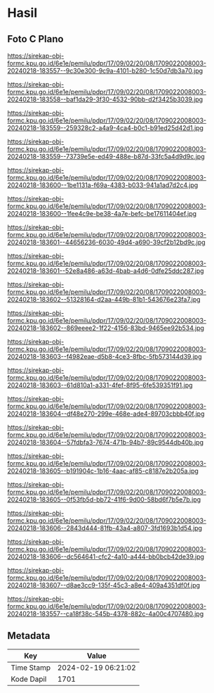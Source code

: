 # Hasil

## Foto C Plano

https://sirekap-obj-formc.kpu.go.id/6e1e/pemilu/pdpr/17/09/02/20/08/1709022008003-20240218-183557--9c30e300-9c9a-4101-b280-1c50d7db3a70.jpg

https://sirekap-obj-formc.kpu.go.id/6e1e/pemilu/pdpr/17/09/02/20/08/1709022008003-20240218-183558--baf1da29-3f30-4532-90bb-d2f3425b3039.jpg

https://sirekap-obj-formc.kpu.go.id/6e1e/pemilu/pdpr/17/09/02/20/08/1709022008003-20240218-183559--259328c2-a4a9-4ca4-b0c1-b91ed25d42d1.jpg

https://sirekap-obj-formc.kpu.go.id/6e1e/pemilu/pdpr/17/09/02/20/08/1709022008003-20240218-183559--73739e5e-ed49-488e-b87d-33fc5a4d9d9c.jpg

https://sirekap-obj-formc.kpu.go.id/6e1e/pemilu/pdpr/17/09/02/20/08/1709022008003-20240218-183600--1be1131a-f69a-4383-b033-941a1ad7d2c4.jpg

https://sirekap-obj-formc.kpu.go.id/6e1e/pemilu/pdpr/17/09/02/20/08/1709022008003-20240218-183600--1fee4c9e-be38-4a7e-befc-be17611404ef.jpg

https://sirekap-obj-formc.kpu.go.id/6e1e/pemilu/pdpr/17/09/02/20/08/1709022008003-20240218-183601--44656236-6030-49d4-a690-39cf2b12bd9c.jpg

https://sirekap-obj-formc.kpu.go.id/6e1e/pemilu/pdpr/17/09/02/20/08/1709022008003-20240218-183601--52e8a486-a63d-4bab-a4d6-0dfe25ddc287.jpg

https://sirekap-obj-formc.kpu.go.id/6e1e/pemilu/pdpr/17/09/02/20/08/1709022008003-20240218-183602--51328164-d2aa-449b-81b1-543676e23fa7.jpg

https://sirekap-obj-formc.kpu.go.id/6e1e/pemilu/pdpr/17/09/02/20/08/1709022008003-20240218-183602--869eeee2-1f22-4156-83bd-9465ee92b534.jpg

https://sirekap-obj-formc.kpu.go.id/6e1e/pemilu/pdpr/17/09/02/20/08/1709022008003-20240218-183603--f4982eae-d5b8-4ce3-8fbc-5fb573144d39.jpg

https://sirekap-obj-formc.kpu.go.id/6e1e/pemilu/pdpr/17/09/02/20/08/1709022008003-20240218-183603--61d810a1-a331-4fef-8f95-6fe539351f91.jpg

https://sirekap-obj-formc.kpu.go.id/6e1e/pemilu/pdpr/17/09/02/20/08/1709022008003-20240218-183604--df48e270-299e-468e-ade4-89703cbbb40f.jpg

https://sirekap-obj-formc.kpu.go.id/6e1e/pemilu/pdpr/17/09/02/20/08/1709022008003-20240218-183604--57fdbfa3-7674-471b-94b7-89c9544db40b.jpg

https://sirekap-obj-formc.kpu.go.id/6e1e/pemilu/pdpr/17/09/02/20/08/1709022008003-20240218-183605--b191904c-1b16-4aac-af85-c8187e2b205a.jpg

https://sirekap-obj-formc.kpu.go.id/6e1e/pemilu/pdpr/17/09/02/20/08/1709022008003-20240218-183605--0f53fb5d-bb72-41f6-9d00-58bd6f7b5e7b.jpg

https://sirekap-obj-formc.kpu.go.id/6e1e/pemilu/pdpr/17/09/02/20/08/1709022008003-20240218-183606--2843d444-81fb-43a4-a807-3fd1693b1d54.jpg

https://sirekap-obj-formc.kpu.go.id/6e1e/pemilu/pdpr/17/09/02/20/08/1709022008003-20240218-183606--dc564641-cfc2-4a10-a444-bb0bcb42de39.jpg

https://sirekap-obj-formc.kpu.go.id/6e1e/pemilu/pdpr/17/09/02/20/08/1709022008003-20240218-183607--d8ae3cc9-135f-45c3-a8e4-409a4351df0f.jpg

https://sirekap-obj-formc.kpu.go.id/6e1e/pemilu/pdpr/17/09/02/20/08/1709022008003-20240218-183557--ca18f38c-545b-4378-882c-4a00c4707480.jpg


## Metadata

| Key        | Value               |
| ---------- | ------------------- |
| Time Stamp | 2024-02-19 06:21:02 |
| Kode Dapil | 1701                |



